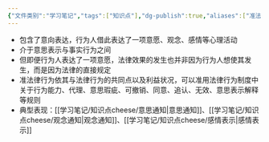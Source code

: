 ```yaml
---
{"文件类别":"学习笔记","tags":["知识点"],"dg-publish":true,"aliases":["准法律行为"],"permalink":"/学习笔记/知识点cheese/其他表示行为/","dgPassFrontmatter":true}
---
```


- 包含了意向表达，行为人借此表达了一项意愿、观念、感情等心理活动
- 介于意思表示与事实行为之间
- 但即便行为人表达了一项意愿，法律效果的发生也并非因为行为人想使其发生，而是因为法律的直接规定
- 准法律行为依其与法律行为的共同点以及利益状况，可以准用法律行为制度中关于行为能力、代理、意思瑕疵、可撤销、同意、追认、无效、意思表示解释等规则
- 典型表现：[[学习笔记/知识点cheese/意思通知\|意思通知]]、[[学习笔记/知识点cheese/观念通知\|观念通知]]、[[学习笔记/知识点cheese/感情表示\|感情表示]]